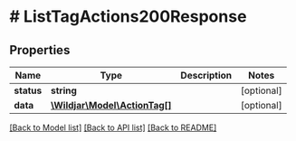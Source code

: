 # # ListTagActions200Response

## Properties

Name | Type | Description | Notes
------------ | ------------- | ------------- | -------------
**status** | **string** |  | [optional]
**data** | [**\Wildjar\Model\ActionTag[]**](ActionTag.md) |  | [optional]

[[Back to Model list]](../../README.md#models) [[Back to API list]](../../README.md#endpoints) [[Back to README]](../../README.md)
